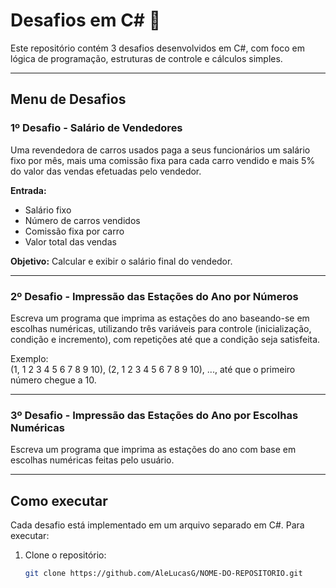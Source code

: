 # Desafios em C# 🚀

Este repositório contém 3 desafios desenvolvidos em C#, com foco em lógica de programação, estruturas de controle e cálculos simples.

---

## Menu de Desafios

### 1º Desafio - Salário de Vendedores

Uma revendedora de carros usados paga a seus funcionários um salário fixo por mês, mais uma comissão fixa para cada carro vendido e mais 5% do valor das vendas efetuadas pelo vendedor.  

**Entrada:**  
- Salário fixo  
- Número de carros vendidos  
- Comissão fixa por carro  
- Valor total das vendas  

**Objetivo:** Calcular e exibir o salário final do vendedor.

---

### 2º Desafio - Impressão das Estações do Ano por Números

Escreva um programa que imprima as estações do ano baseando-se em escolhas numéricas, utilizando três variáveis para controle (inicialização, condição e incremento), com repetições até que a condição seja satisfeita.  

Exemplo:  
(1, 1 2 3 4 5 6 7 8 9 10), (2, 1 2 3 4 5 6 7 8 9 10), ..., até que o primeiro número chegue a 10.

---

### 3º Desafio - Impressão das Estações do Ano por Escolhas Numéricas

Escreva um programa que imprima as estações do ano com base em escolhas numéricas feitas pelo usuário.

---

## Como executar

Cada desafio está implementado em um arquivo separado em C#. Para executar:

1. Clone o repositório:
   ```bash
   git clone https://github.com/AleLucasG/NOME-DO-REPOSITORIO.git
